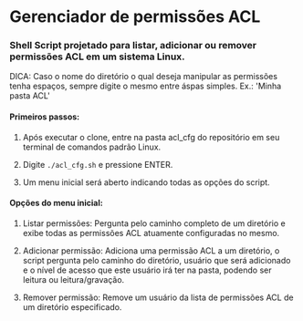 # Gerenciador de permissões ACL

### Shell Script projetado para listar, adicionar ou remover permissões ACL em um sistema Linux.

DICA: Caso o nome do diretório o qual deseja manipular as permissões tenha espaços, sempre digite o mesmo entre áspas simples.
Ex.: 'Minha pasta ACL'

#### Primeiros passos:

1. Após executar o clone, entre na pasta acl_cfg do repositório em seu terminal de comandos padrão Linux.

2. Digite ```./acl_cfg.sh``` e pressione ENTER.

3. Um menu inicial será aberto indicando todas as opções do script.

#### Opções do menu inicial:

1. Listar permissões:
Pergunta pelo caminho completo de um diretório e exibe todas as permissões ACL atuamente configuradas no mesmo.

2. Adicionar permissão:
Adiciona uma permissão ACL a um diretório, o script pergunta pelo caminho do diretório, usuário que será adicionado e o nível de acesso que este usuário irá ter na pasta, podendo ser leitura ou leitura/gravação.

3. Remover permissão:
Remove um usuário da lista de permissões ACL de um diretório especificado.